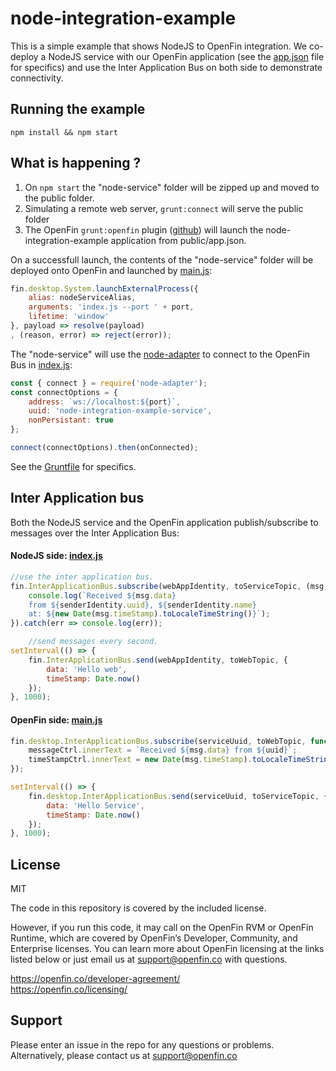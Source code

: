 # node-integration-example

This is a simple example that shows NodeJS to OpenFin integration. We co-deploy a NodeJS service with our OpenFin application (see the [app.json](public/app.json) file for specifics) and use the Inter Application Bus on both side to demonstrate connectivity.

## Running the example

`npm install && npm start`

## What is happening ?
1. On `npm start` the "node-service" folder will be zipped up and moved to the public folder.
2. Simulating a remote web server, `grunt:connect` will serve the public folder
3. The OpenFin `grunt:openfin` plugin ([github](https://github.com/openfin/grunt-openfin)) will launch the node-integration-example application from public/app.json. 

On a successfull launch, the contents of the "node-service" folder will be deployed onto OpenFin and launched by [main.js](public/js/main.js): 

```javascript
fin.desktop.System.launchExternalProcess({
    alias: nodeServiceAlias,
    arguments: 'index.js --port ' + port,
    lifetime: 'window'
}, payload => resolve(payload)
, (reason, error) => reject(error));
``` 

The "node-service" will use the [node-adapter](https://github.com/HadoukenIO/node-adapter) to connect to the OpenFin Bus in [index.js](node-service/index.js):

```javascript
const { connect } = require('node-adapter');
const connectOptions = {
    address: `ws://localhost:${port}`,
    uuid: 'node-integration-example-service',
    nonPersistant: true
};

connect(connectOptions).then(onConnected);

```


See the [Gruntfile](gruntfile.js) for specifics.

## Inter Application bus

Both the NodeJS service and the OpenFin application publish/subscribe to messages over the Inter Application Bus: 

#### NodeJS side: [index.js](node-service/index.js)
```javascript
//use the inter application bus.
fin.InterApplicationBus.subscribe(webAppIdentity, toServiceTopic, (msg, senderIdentity) => {
    console.log(`Received ${msg.data}
    from ${senderIdentity.uuid}, ${senderIdentity.name}
    at: ${new Date(msg.timeStamp).toLocaleTimeString()}`);
}).catch(err => console.log(err));

    //send messages every second.
setInterval(() => {
    fin.InterApplicationBus.send(webAppIdentity, toWebTopic, {
        data: 'Hello web',
        timeStamp: Date.now()
    });
}, 1000);
```

#### OpenFin side: [main.js](public/js/main.js)
```javascript
fin.desktop.InterApplicationBus.subscribe(serviceUuid, toWebTopic, function(msg, uuid) {
    messageCtrl.innerText = `Received ${msg.data} from ${uuid}`;
    timeStampCtrl.innerText = new Date(msg.timeStamp).toLocaleTimeString();
});

setInterval(() => {
    fin.desktop.InterApplicationBus.send(serviceUuid, toServiceTopic, {
        data: 'Hello Service',
        timeStamp: Date.now()
    });
}, 1000);
```

## License
MIT

The code in this repository is covered by the included license.

However, if you run this code, it may call on the OpenFin RVM or OpenFin Runtime, which are covered by OpenFin’s Developer, Community, and Enterprise licenses. You can learn more about OpenFin licensing at the links listed below or just email us at support@openfin.co with questions.

https://openfin.co/developer-agreement/ <br/>
https://openfin.co/licensing/

## Support
Please enter an issue in the repo for any questions or problems. Alternatively, please contact us at support@openfin.co 
